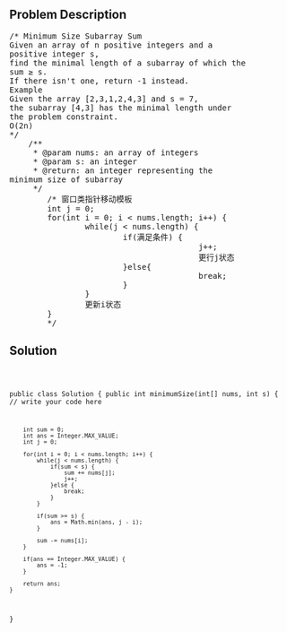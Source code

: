 <!--
<style>
  body { font-family: Arial, sans-serif; }
  .container { max-width: 100%; margin: 0 auto; padding: 10px; }
  .comment-block { max-width: 30%; background-color: #f9f9f9; padding: 10px; border-left: 5px solid #ccc; overflow-wrap: break-word; white-space: pre-wrap; }
  .code-block { background-color: #f4f4f4; padding: 10px; border: 1px solid #ddd; overflow-wrap: break-word; white-space: pre-wrap; }
</style>
-->

<div class='container'>
<h2>Problem Description</h2>
<div class='comment-block'>
<pre>
/* Minimum Size Subarray Sum
Given an array of n positive integers and a
positive integer s,
find the minimal length of a subarray of which the
sum ≥ s.
If there isn't one, return -1 instead.
Example
Given the array [2,3,1,2,4,3] and s = 7,
the subarray [4,3] has the minimal length under
the problem constraint.
O(2n)
*/
    /**
     * @param nums: an array of integers
     * @param s: an integer
     * @return: an integer representing the
minimum size of subarray
     */
        /* 窗口类指针移动模板
        int j = 0;
        for(int i = 0; i < nums.length; i++) {
                while(j < nums.length) {
                        if(满足条件) {
                                        j++;
                                        更行j状态
                        }else{
                                        break;
                        }
                }
                更新i状态
        }
        */
</pre>
</div>

<h2>Solution</h2>
<div class='code-block'>
<pre><code class='language-java'>

public class Solution {
    public int minimumSize(int[] nums, int s) {
        // write your code here

        int sum = 0;
        int ans = Integer.MAX_VALUE;
        int j = 0;
        
        for(int i = 0; i < nums.length; i++) {
            while(j < nums.length) {
                if(sum < s) {
                    sum += nums[j];
                    j++;
                }else {
                    break;
                }
            }
            
            if(sum >= s) {
                ans = Math.min(ans, j - i);
            }
            
            sum -= nums[i];
        }
        
        if(ans == Integer.MAX_VALUE) {
            ans = -1;
        }
           
        return ans;
    }
}</code></pre>
</div>
</div>
